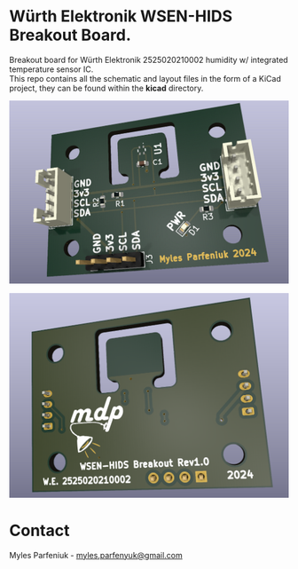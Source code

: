 # Würth Elektronik WSEN-HIDS Breakout Board.
Breakout board for Würth Elektronik 2525020210002 humidity w/ integrated temperature sensor IC.   
This repo contains all the schematic and layout files in the form of a KiCad project, they can be found within the **kicad** directory.

![image](front_board.png)  

![image](back_board.png)  

# Contact

Myles Parfeniuk - myles.parfenyuk@gmail.com